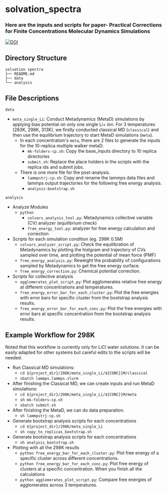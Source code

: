 # solvation_spectra

### Here are the inputs and scripts for paper- Practical Corrections for Finite Concentrations Molecular Dynamics Simulations
[![DOI](https://zenodo.org/badge/DOI/10.5281/zenodo.15377288.svg)](https://doi.org/10.5281/zenodo.15377288)

## Directory Structure
```
solvation spectra
├── README.md
├── data
└── analysis
```
## File Descriptions
```data```
- ```meta_single_Li```: Conduct Metadynamics (MetaD) simulations by applying bias potential on only one single Li+ ion.
For 3 temperatures (283K, 298K, 313K), we firstly conducted classical MD (```classical```) and then use the equilibrium trajectory to start MetaD simulations (```meta```).
  - In each concentration's ```meta```, there are 2 files to generate the inputs for the 10-replica multiple walker metaD. 
    - ```mk-folders-cp.sh```: Copy the base_inputs directory to 10 replica directories
    - ```submit.sh```: Replace the place holders in the scripts with the replica ids and submit jobs.
  - There is one more file for the post-analysis.
    - ```lammpstrj-cp.sh```: Copy and rename the lammps data files and lammps output trajectories for the following free energy analysis.
    - ```analysis-bootstrap.sh```

```analysis```
- Analyze Modules
  - ```python```
    - ```colvars_analysis_tool.py```: Metadynamics collective variable (CV) analyzer (equilibrium check)
    - ```free_energy_tool.py```: analyzer for free energy calculation and correction
- Scripts for each simulation condition (eg. 298K 0.5M)
  - ```colvars_analyzer_script.py```: Check the equilibration of Metadynamics by plotting the histgram and trajectory of CVs sampled over time, and plotting the potential of mean force (PMF)
  - ```free_energy_analysis.py```: Reweight the probability of configurations sampled by Metadynamics to get the free energy surface.
  - ```free_energy_correction.py```: Chemical potential correction.
- Scripts for collective analysis 
  - ```agglomerates_plot_script.py```: Plot agglomerates relative free energy at different concentrations and temperatures.
  - ```free_energy_error_bar_for_each_cluster.py```: Plot the free energies with error bars for specific cluster from the bootstrap analysis results.
  - ```free_energy_error_bar_for_each_conc.py```: Plot the free energies with error bars at specific concentration from the bootstrap analysis results.

## Example Workflow for 298K 
Noted that this workflow is currently only for LiCl water solutions. It can be easily adapted for other systems but careful edits to the scripts will be needed.
- Run Classical MD simulations:
  - ```cd ${project_dir}/298K/meta_single_Li/${CONC}}M/classical```
  - ```sbatch lammps.lammps.slurm```
- After finishing the Classical MD, we can create inputs and run MetaD simulations:
  - ```cd ${project_dir}/298K/meta_single_Li/${CONC}}M/meta```
  - ```sh mk-folders-cp.sh```
  - ```sbatch submit.sh```
- After finishing the MetaD, we can do data preparation.
  - ```sh lammpstrj-cp.sh```
- Generate bootstrap analysis scripts for each concentrations
  - ```cd ${project_dir}/298K/meta_single_Li```
  - ```sh copy_to_replicas_bootstrap.sh```
- Generate bootstrap analysis scripts for each concentrations
  - ```sh analysis_bootstrap.sh```
- Plotting with all the 298K results
  - ```python free_energy_bar_for_each_cluster.py```: Plot free energy of a specific cluster across different concentrations.
  - ```python free_energy_bar_for_each_conc.py```: Plot free energy of clusters at a specific concentration.
When you finish all the calculations
  - ```python agglomerates_plot_script.py```: Compare free energies of agglomerates across 3 temperatures.
